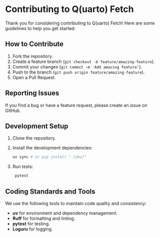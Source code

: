 # Contributing to Q(uarto) Fetch

Thank you for considering contributing to Q(uarto) Fetch! Here are some guidelines to help you get started:

## How to Contribute

1. Fork the repository.
2. Create a feature branch (`git checkout -b feature/amazing-feature`).
3. Commit your changes (`git commit -m 'Add amazing feature'`).
4. Push to the branch (`git push origin feature/amazing-feature`).
5. Open a Pull Request.

## Reporting Issues

If you find a bug or have a feature request, please create an issue on GitHub.

## Development Setup

1. Clone the repository.
2. Install the development dependencies:

   ```bash
   uv sync # or pip install ".[dev]"
   ```

3. Run tests:

   ```bash
    pytest
    ```

## Coding Standards and Tools

We use the following tools to maintain code quality and consistency:

- **uv** for environment and dependency management.
- **Ruff** for formatting and linting.
- **pytest** for testing.
- **Loguru** for logging.
